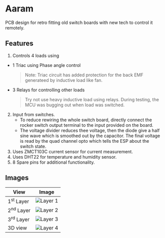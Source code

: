 # Aaram
PCB design for retro fitting old switch boards with new tech to control it remotely.

## Features
1. Controls 4 loads using
  - 1 Triac using Phase angle control
      > Note: Triac circuit has added protection for the back EMF generateed by inductive load like fan.
  - 3 Relays for controlling other loads
      > Try not use heavy inductive load using relays. During testing, the MCU was bugging out when load was switched.
2. Input from switches.
      - To reduce rewiring the whole switch board, directly connect the rocker switch output terminal to the input provided on the board.
      - The voltage divider reduces thee voltage, then the diode give a half sine wave which is smoothed out by the capacitor. The final voltage is read by the quad channel opto which tells the ESP about the switch state.
3. Uses ZMCT103C current sensor for current measurement.
4. Uses DHT22 for temperature and humidity sensor.
5. 8 Spare pins for additional functionality.

## Images
|View|Image|
|----|-----|
|1<sup>st</sup> Layer| ![Layer 1](/asset/l1.jpg)|
|2<sup>nd</sup> Layer| ![Layer 2](/asset/l2.jpg)|
|3<sup>rd</sup> Layer| ![Layer 3](/asset/l3.jpg)|
|3D view| ![Layer 4](/asset/3d.jpg)|

